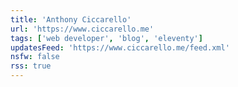 ```yaml
---
title: 'Anthony Ciccarello'
url: 'https://www.ciccarello.me'
tags: ['web developer', 'blog', 'eleventy']
updatesFeed: 'https://www.ciccarello.me/feed.xml'
nsfw: false
rss: true
---
```

